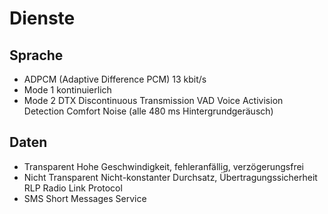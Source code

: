 # Dienste

## Sprache

- ADPCM (Adaptive Difference PCM) 13 kbit/s
- Mode 1 kontinuierlich
- Mode 2 DTX Discontinuous Transmission
    VAD Voice Activision Detection
    Comfort Noise (alle 480 ms Hintergrundgeräusch)


## Daten

- Transparent Hohe Geschwindigkeit, fehleranfällig, verzögerungsfrei
- Nicht Transparent Nicht-konstanter Durchsatz, Übertragungssicherheit
    RLP Radio Link Protocol
- SMS Short Messages Service
